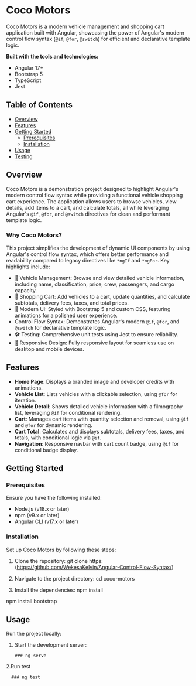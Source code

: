 # Coco Motors

Coco Motors is a modern vehicle management and shopping cart application built with Angular, showcasing the power of Angular's modern control flow syntax (`@if`, `@for`, `@switch`) for efficient and declarative template logic.

**Built with the tools and technologies:**
- Angular 17+
- Bootstrap 5
- TypeScript
- Jest

## Table of Contents
- [Overview](#overview)
- [Features](#features)
- [Getting Started](#getting-started)
  - [Prerequisites](#prerequisites)
  - [Installation](#installation)
- [Usage](#usage)
- [Testing](#testing)

## Overview

Coco Motors is a demonstration project designed to highlight Angular's modern control flow syntax while providing a functional vehicle shopping cart experience. The application allows users to browse vehicles, view details, add items to a cart, and calculate totals, all while leveraging Angular's `@if`, `@for`, and `@switch` directives for clean and performant template logic.

### Why Coco Motors?

This project simplifies the development of dynamic UI components by using Angular's control flow syntax, which offers better performance and readability compared to legacy directives like `*ngIf` and `*ngFor`. Key highlights include:

- 🚗 Vehicle Management: Browse and view detailed vehicle information, including name, classification, price, crew, passengers, and cargo capacity.
- 🛒 Shopping Cart: Add vehicles to a cart, update quantities, and calculate subtotals, delivery fees, taxes, and total prices.
- 🎨 Modern UI: Styled with Bootstrap 5 and custom CSS, featuring animations for a polished user experience.
- Control Flow Syntax: Demonstrates Angular's modern `@if`, `@for`, and `@switch` for declarative template logic.
- 🛠️ Testing: Comprehensive unit tests using Jest to ensure reliability.
- 📱 Responsive Design: Fully responsive layout for seamless use on desktop and mobile devices.

## Features

- **Home Page**: Displays a branded image and developer credits with animations.
- **Vehicle List**: Lists vehicles with a clickable selection, using `@for` for iteration.
- **Vehicle Detail**: Shows detailed vehicle information with a filmography list, leveraging `@if` for conditional rendering.
- **Cart**: Manages cart items with quantity selection and removal, using `@if` and `@for` for dynamic rendering.
- **Cart Total**: Calculates and displays subtotals, delivery fees, taxes, and totals, with conditional logic via `@if`.
- **Navigation**: Responsive navbar with cart count badge, using `@if` for conditional badge display.

## Getting Started

### Prerequisites

Ensure you have the following installed:

- Node.js (v18.x or later)
- npm (v9.x or later)
- Angular CLI (v17.x or later)

### Installation

Set up Coco Motors by following these steps:

1. Clone the repository:
 git clone https:(https://github.com/WekesaKelvin/Angular-Control-Flow-Syntax/)

2. Navigate to the project directory:
   cd coco-motors
   
3. Install the dependencies:
npm install

npm install bootstrap

## Usage

Run the project locally:

1. Start the development server:

       ### ng serve

2.Run test

      ### ng test
